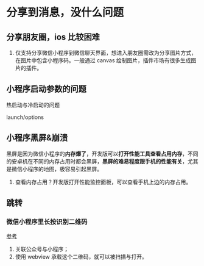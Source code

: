 # 分享到消息，没什么问题

## 分享朋友圈，ios 比较困难

1. 仅支持分享微信小程序到微信聊天界面，想进入朋友圈需改为分享图片方式，在图片中包含小程序码。一般通过 canvas 绘制图片，插件市场有很多生成图片的插件。

## 小程序启动参数的问题

热启动与冷启动的问题

launch/options

## 小程序黑屏&崩溃

黑屏是因为微信小程序的**内存爆了**，开发版可以**打开性能工具查看占用内存**，不同的安卓机在不同的内存占用时都会黑屏，**黑屏的难易程度跟手机的性能有关**，尤其是微信小程序的地图，极容易引起黑屏。

1. 查看内存占用？开发版打开性能监控面板，可以查看手机上边的内存占用。

## 跳转

### 微信小程序里长按识别二维码

[参考](https://www.jianshu.com/p/3a671af649ec)

1. 关联公众号与小程序；
2. 使用 webview 承载这个二维码，就可以被扫描与打开。

